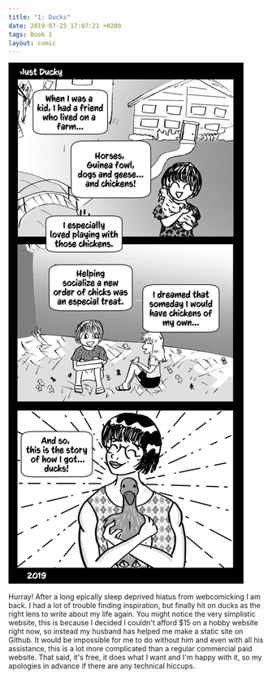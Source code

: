 ```yaml
---
title: "1: Ducks"
date: 2019-07-25 17:07:21 +0200
tags: Book 1
layout: comic
---
```


![1: Ducks](/comics/Book_1_-_001_Ducks.png)

Hurray! After a long epically sleep deprived hiatus from webcomicking I am back. I had a lot of trouble finding inspiration, but finally hit on ducks as the right lens to write about my life again. You might notice the very simplistic website, this is because I decided I couldn't afford $15 on a hobby website right now, so instead my husband has helped me make a static site on Github. It would be impossible for me to do without him and even with all his assistance, this is a lot more complicated than a regular commercial paid website. That said, it's free, it does what I want and I'm happy with it, so my apologies in advance if there are any technical hiccups.

